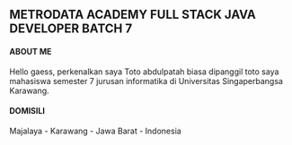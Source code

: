 ## METRODATA ACADEMY FULL STACK JAVA DEVELOPER BATCH 7

#### ABOUT ME

Hello gaess, perkenalkan saya Toto abdulpatah biasa dipanggil toto saya mahasiswa semester 7 jurusan informatika di Universitas Singaperbangsa Karawang.

#### DOMISILI

Majalaya - Karawang - Jawa Barat - Indonesia
